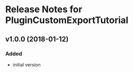 # Release Notes for PluginCustomExportTutorial

## v1.0.0 (2018-01-12)

### Added
- initial version
